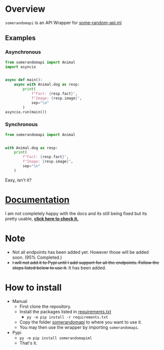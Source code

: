 # Overview

`somerandomapi` is an API Wrapper for [some-random-api.ml](https://some-random-api.ml/)

## Examples

### Asynchronous

```py
from somerandomapi import Animal
import asyncio


async def main():
    async with Animal.dog as resp:
        print(
            f"Fact: {resp.fact}",
            f"Image: {resp.image}",
            sep="\n"
        )
asyncio.run(main())
```

### Synchronous

```py
from somerandomapi import Animal


with Animal.dog as resp:
    print(
        f"Fact: {resp.fact}",
        f"Image: {resp.image}",
        sep="\n"
    )
```
Easy, isn't it?

# [Documentation](https://m-y-x-i.github.io/some-random-api-API-Wrapper/html/somerandomapi.html)
I am not completely happy with the docs and its still being fixed but its pretty usable, [**click here to check it.**](https://m-y-x-i.github.io/some-random-api-API-Wrapper/html/somerandomapi.html)

# Note
- Not all endpoints has been added yet. However those will be added soon. (95% Completed.)
- ~~I will not add it to Pypi until I add support for all the endpoints. Follow the steps listed below to use it.~~ It has been added.

# How to install
- Manual
    - First clone the repository.
    - Install the packages listed in [requirements.txt](/requirements.txt)
        - `py -m pip install -r requirements.txt`
    - Copy the folder [somerandomapi](/somerandomapi) to where you want to use it.
    - You may then use the wrapper by importing `somerandomapi`.
- Pypi
    - `py -m pip install somerandomapiml`
    - That's it.
